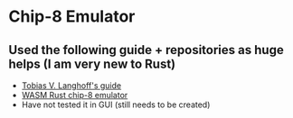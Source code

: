 # Chip-8 Emulator 


## Used the following guide + repositories as huge helps (I am very new to Rust)
- [Tobias V. Langhoff's guide](https://tobiasvl.github.io/blog/write-a-chip-8-emulator/#prerequisites)
- [WASM Rust chip-8 emulator](https://github.com/ColinEberhardt/wasm-rust-chip8/tree/master)
- Have not tested it in GUI (still needs to be created)
